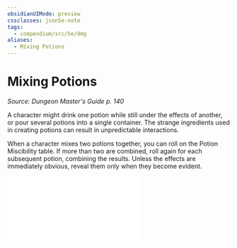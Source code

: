 ```yaml
---
obsidianUIMode: preview
cssclasses: json5e-note
tags:
  - compendium/src/5e/dmg
aliases:
  - Mixing Potions
---
```

# Mixing Potions
*Source: Dungeon Master's Guide p. 140* 

A character might drink one potion while still under the effects of another, or pour several potions into a single container. The strange ingredients used in creating potions can result in unpredictable interactions.

When a character mixes two potions together, you can roll on the Potion Miscibility table. If more than two are combined, roll again for each subsequent potion, combining the results. Unless the effects are immediately obvious, reveal them only when they become evident.

![Variant: Mixing Potions; Potion Miscibility](compendium/tables/variant-mixing-potions-potion-miscibility.md)
